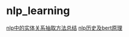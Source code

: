# nlp_learning
[nlp中的实体关系抽取方法总结](https://blog.csdn.net/qq_27590277/article/details/107133347)
[nlp历史及bert原理](https://blog.csdn.net/jiaowoshouzi/article/details/89073944)
